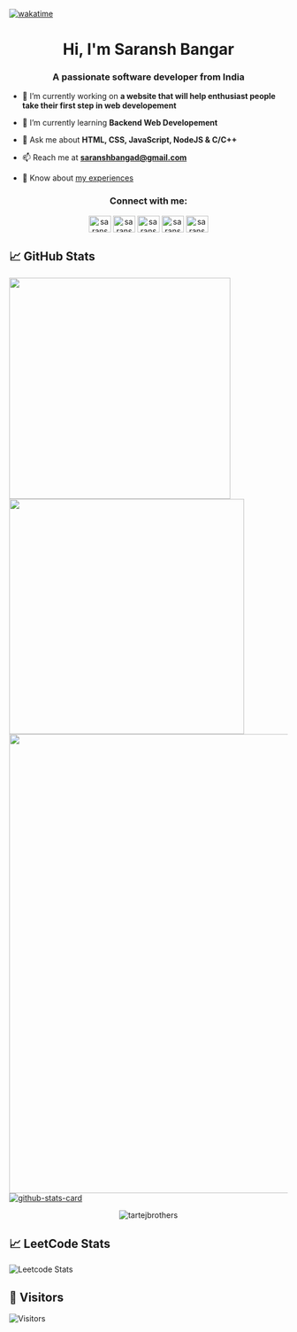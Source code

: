 [![wakatime](https://wakatime.com/badge/user/018cf67e-88b4-40bc-8c0f-5348d2c27274.svg)](https://wakatime.com/@018cf67e-88b4-40bc-8c0f-5348d2c27274)

<h1 align="center">Hi, I'm Saransh Bangar</h1>
<h3 align="center">A passionate software developer from India</h3>

- 🔭 I’m currently working on **a website that will help enthusiast people take their first step in web developement**

- 🌱 I’m currently learning **Backend Web Developement**

- 💬 Ask me about **HTML, CSS, JavaScript, NodeJS & C/C++**

- 📫 Reach me at **saranshbangad@gmail.com**

- 📄 Know about [my experiences](https://rxresu.me/saranshbangad/software-developer)

<h3 align="center">Connect with me:</h3>
<p align="center">
<a href="https://linkedin.com/in/SaranshBangar" target="_blank"><img align="center" src="https://raw.githubusercontent.com/rahuldkjain/github-profile-readme-generator/master/src/images/icons/Social/linked-in-alt.svg" alt="saranshbangar" height="30" width="40" /></a>
<a href="https://auth.geeksforgeeks.org/user/saranshbangar" target="_blank"><img align="center" src="https://raw.githubusercontent.com/rahuldkjain/github-profile-readme-generator/master/src/images/icons/Social/geeks-for-geeks.svg" alt="saranshbangar" height="30" width="40" /></a>
<a href="https://leetcode.com/SaranshBangar/" target="_blank"><img align="center" src="https://raw.githubusercontent.com/rahuldkjain/github-profile-readme-generator/master/src/images/icons/Social/leet-code.svg" alt="saranshbangar" height="30" width="40" /></a>
<a href="https://instagram.com/saransh.bangar" target="_blank"><img align="center" src="https://raw.githubusercontent.com/rahuldkjain/github-profile-readme-generator/master/src/images/icons/Social/instagram.svg" alt="saransh.bangar" height="30" width="40" /></a>
<a href="https://twitter.com/SaranshBangar" target="_blank"><img align="center" src="https://raw.githubusercontent.com/rahuldkjain/github-profile-readme-generator/master/src/images/icons/Social/twitter.svg" alt="saranshbangar" height="30" width="40" /></a>
</p>

## 📈 GitHub Stats

<img width="400" src="https://github-readme-stats.vercel.app/api?username=SaranshBangar&count_private=true&show_icons=true&theme=react" />  <img width="425" src="https://streak-stats.demolab.com/?user=SaranshBangar&theme=react" />
<img width="830" src="https://github-readme-activity-graph.vercel.app/graph?username=SaranshBangar&bg_color=21232a&color=a8eeff&line=61dafb&point=f0fcff&area=true&hide_border=false" />
[![github-stats-card](https://kasroudra-stats-card.onrender.com/lang?user=SaranshBangar&theme=synthwave&layout=compact&type=piechart&sort=desc&exclude_repo=GeeksforGeeks-Solutions)](https://github.com/KasRoudra/github-stats-card)
<div align="center">
  <img src="https://github-readme-stats.vercel.app/api/wakatime?username=saranshbangar&theme=dark" alt="tartejbrothers" />
</div>

## 📈 LeetCode Stats

![Leetcode Stats](https://leetcard.jacoblin.cool/SaranshBangar)

## 👀 Visitors
![Visitors](https://moe-counter.glitch.me/get/@SaranshBangar?)
